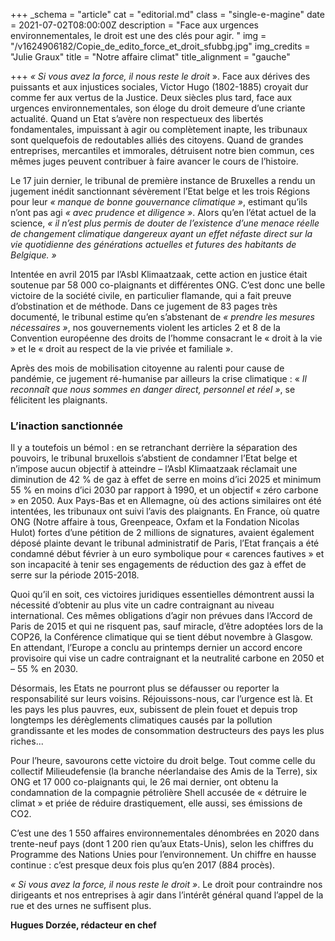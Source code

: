 +++
_schema = "article"
cat = "editorial.md"
class = "single-e-magine"
date = 2021-07-02T08:00:00Z
description = "Face aux urgences environnementales, le droit est une des clés pour agir. "
img = "/v1624906182/Copie_de_edito_force_et_droit_sfubbg.jpg"
img_credits = "Julie Graux"
title = "Notre affaire climat"
title_alignment = "gauche"

+++
_« Si vous avez la force, il nous reste le droit_ ». Face aux dérives des puissants et aux injustices sociales, Victor Hugo (1802-1885) croyait dur comme fer aux vertus de la Justice. Deux siècles plus tard, face aux urgences environnementales, son éloge du droit demeure d’une criante actualité. Quand un Etat s’avère non respectueux des libertés fondamentales, impuissant à agir ou complètement inapte, les tribunaux sont quelquefois de redoutables alliés des citoyens. Quand de grandes entreprises, mercantiles et immorales, détruisent notre bien commun, ces mêmes juges peuvent contribuer à faire avancer le cours de l’histoire.

Le 17 juin dernier, le tribunal de première instance de Bruxelles a rendu un jugement inédit sanctionnant sévèrement l’Etat belge et les trois Régions pour leur _« manque de bonne gouvernance climatique »_, estimant qu’ils n’ont pas agi _« avec prudence et diligence »_. Alors qu’en l’état actuel de la science, _« il n’est plus permis de douter de l’existence d’une menace réelle de changement climatique dangereux ayant un effet néfaste direct sur la vie quotidienne des générations actuelles et futures des habitants de Belgique. »_

Intentée en avril 2015 par l’Asbl Klimaatzaak, cette action en justice était soutenue par 58 000 co-plaignants et différentes ONG. C’est donc une belle victoire de la société civile, en particulier flamande, qui a fait preuve d’obstination et de méthode. Dans ce jugement de 83 pages très documenté, le tribunal estime qu’en s’abstenant de _« prendre les mesures nécessaires »_, nos gouvernements violent les articles 2 et 8 de la Convention européenne des droits de l’homme consacrant le « droit à la vie » et le « droit au respect de la vie privée et familiale ».

Après des mois de mobilisation citoyenne au ralenti pour cause de pandémie, ce jugement ré-humanise par ailleurs la crise climatique : « _Il reconnaît que nous sommes en danger direct, personnel et réel »_, se félicitent les plaignants.

### L’inaction sanctionnée

Il y a toutefois un bémol : en se retranchant derrière la séparation des pouvoirs, le tribunal bruxellois s’abstient de condamner l’Etat belge et n’impose aucun objectif à atteindre – l’Asbl Klimaatzaak réclamait une diminution de 42 % de gaz à effet de serre en moins d’ici 2025 et minimum 55 % en moins d’ici 2030 par rapport à 1990, et un objectif « zéro carbone » en 2050. Aux Pays-Bas et en Allemagne, où des actions similaires ont été intentées, les tribunaux ont suivi l’avis des plaignants. En France, où quatre ONG (Notre affaire à tous, Greenpeace, Oxfam et la Fondation Nicolas Hulot) fortes d’une pétition de 2 millions de signatures, avaient également déposé plainte devant le tribunal administratif de Paris, l’Etat français a été condamné début février à un euro symbolique pour « carences fautives » et son incapacité à tenir ses engagements de réduction des gaz à effet de serre sur la période 2015-2018.

Quoi qu’il en soit, ces victoires juridiques essentielles démontrent aussi la nécessité d’obtenir au plus vite un cadre contraignant au niveau international. Ces mêmes obligations d’agir non prévues dans l’Accord de Paris de 2015 et qui ne risquent pas, sauf miracle, d’être adoptées lors de la COP26, la Conférence climatique qui se tient début novembre à Glasgow. En attendant, l’Europe a conclu au printemps dernier un accord encore provisoire qui vise un cadre contraignant et la neutralité carbone en 2050 et – 55 % en 2030.

Désormais, les Etats ne pourront plus se défausser ou reporter la responsabilité sur leurs voisins. Réjouissons-nous, car l’urgence est là. Et les pays les plus pauvres, eux, subissent de plein fouet et depuis trop longtemps les dérèglements climatiques causés par la pollution grandissante et les modes de consommation destructeurs des pays les plus riches...

Pour l’heure, savourons cette victoire du droit belge. Tout comme celle du collectif Milieudefensie (la branche néerlandaise des Amis de la Terre), six ONG et 17 000 co-plaignants qui, le 26 mai dernier, ont obtenu la condamnation de la compagnie pétrolière Shell accusée de « détruire le climat » et priée de réduire drastiquement, elle aussi, ses émissions de CO2.

C’est une des 1 550 affaires environnementales dénombrées en 2020 dans trente-neuf pays (dont 1 200 rien qu’aux Etats-Unis), selon les chiffres du Programme des Nations Unies pour l’environnement. Un chiffre en hausse continue : c’est presque deux fois plus qu’en 2017 (884 procès).

_« Si vous avez la force, il nous reste le droit »_. Le droit pour contraindre nos dirigeants et nos entreprises à agir dans l’intérêt général quand l’appel de la rue et des urnes ne suffisent plus.

**Hugues Dorzée, rédacteur en chef**